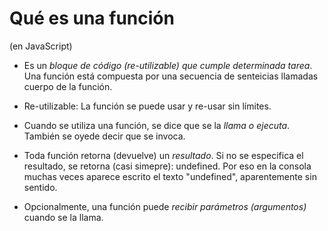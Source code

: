 <h1>Qué es una función</h1> (en JavaScript)

- Es un *bloque de código (re-utilizable) que cumple determinada tarea*.
Una función está compuesta por una secuencia de senteicias llamadas cuerpo de la función.

- Re-utilizable: La función se puede usar y re-usar sin límites.

- Cuando se utiliza una función, se dice que se la *llama o ejecuta*.
También se oyede decir que se invoca.

- Toda función retorna (devuelve) un *resultado*.
Si no se especifica el resultado, se retorna (casi simepre): undefined. Por eso en la consola muchas veces aparece escrito el texto "undefined", aparentemente sin sentido.

- Opcionalmente, una función puede *recibir parámetros (argumentos)* cuando se la llama.